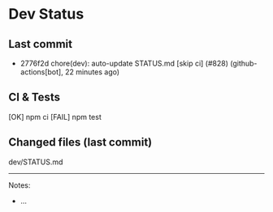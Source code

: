 # Dev Status

## Last commit
- 2776f2d chore(dev): auto-update STATUS.md [skip ci] (#828) (github-actions[bot], 22 minutes ago)
## CI & Tests
[OK] npm ci
[FAIL] npm test

## Changed files (last commit)
dev/STATUS.md

---
Notes:
- ...
